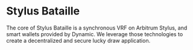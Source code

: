 # Stylus Bataille

The core of Stylus Bataille is a synchronous VRF on Arbitrum Stylus, and smart wallets provided by Dynamic. We leverage those technologies to create a decentralized and secure lucky draw application.
